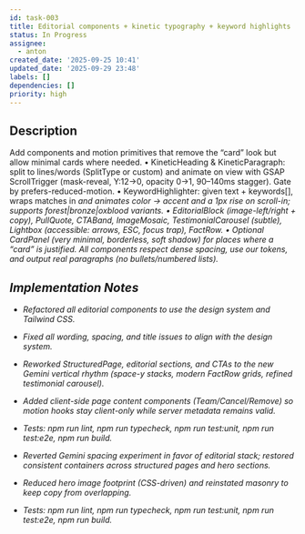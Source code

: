 ```yaml
---
id: task-003
title: Editorial components + kinetic typography + keyword highlights
status: In Progress
assignee:
  - anton
created_date: '2025-09-25 10:41'
updated_date: '2025-09-29 23:48'
labels: []
dependencies: []
priority: high
---
```


## Description

<!-- SECTION:DESCRIPTION:BEGIN -->
Add components and motion primitives that remove the “card” look but allow minimal cards where needed.
• KineticHeading & KineticParagraph: split to lines/words (SplitType or custom) and animate on view with GSAP ScrollTrigger (mask-reveal, Y:12→0, opacity 0→1, 90–140ms stagger). Gate by prefers-reduced-motion.
• KeywordHighlighter: given text + keywords[], wraps matches in <em class="accent"> and animates color → accent and a 1px rise on scroll-in; supports forest|bronze|oxblood variants.
• EditorialBlock (image-left/right + copy), PullQuote, CTABand, ImageMosaic, TestimonialCarousel (subtle), Lightbox (accessible: arrows, ESC, focus trap), FactRow.
• Optional CardPanel (very minimal, borderless, soft shadow) for places where a “card” is justified.
All components respect dense spacing, use our tokens, and output real paragraphs (no bullets/numbered lists).
<!-- SECTION:DESCRIPTION:END -->

## Implementation Notes

<!-- SECTION:NOTES:BEGIN -->
- Refactored all editorial components to use the design system and Tailwind CSS.
- Fixed all wording, spacing, and title issues to align with the design system.

- Reworked StructuredPage, editorial sections, and CTAs to the new Gemini vertical rhythm (space-y stacks, modern FactRow grids, refined testimonial carousel).
- Added client-side page content components (Team/Cancel/Remove) so motion hooks stay client-only while server metadata remains valid.
- Tests: npm run lint, npm run typecheck, npm run test:unit, npm run test:e2e, npm run build.

- Reverted Gemini spacing experiment in favor of editorial stack; restored consistent containers across structured pages and hero sections.
- Reduced hero image footprint (CSS-driven) and reinstated masonry to keep copy from overlapping.
- Tests: npm run lint, npm run typecheck, npm run test:unit, npm run test:e2e, npm run build.
<!-- SECTION:NOTES:END -->
